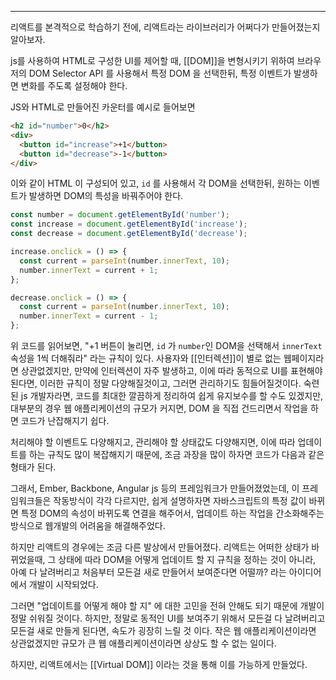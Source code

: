 
--------------------------------------------------------------------------
리액트를 본격적으로 학습하기 전에, 리액트라는 라이브러리가 어쩌다가 만들어졌는지 알아보자.

js를 사용하여 HTML로 구성한 UI를 제어할 때, [[DOM]]을 변형시키기 위하여 브라우저의 DOM Selector API 를 사용해서 특정 DOM 을 선택한뒤, 특정 이벤트가 발생하면 변화를 주도록 설정해야 한다.

JS와 HTML로 만들어진 카운터를 예시로 들어보면

```html
<h2 id="number">0</h2>
<div>
  <button id="increase">+1</button>
  <button id="decrease">-1</button>
</div>
```

이와 같이 HTML 이 구성되어 있고, `id` 를 사용해서 각 DOM을 선택한뒤, 원하는 이벤트가 발생하면 DOM의 특성을 바꿔주어야 한다.

```js
const number = document.getElementById('number');
const increase = document.getElementById('increase');
const decrease = document.getElementById('decrease');

increase.onclick = () => {
  const current = parseInt(number.innerText, 10);
  number.innerText = current + 1;
};

decrease.onclick = () => {
  const current = parseInt(number.innerText, 10);
  number.innerText = current - 1;
};
```

위 코드를 읽어보면, "+1 버튼이 눌리면, `id` 가 `number`인 DOM을 선택해서 `innerText` 속성을 1씩 더해줘라" 라는 규칙이 있다. 사용자와 [[인터렉션]]이 별로 없는 웹페이지라면 상관없겠지만, 만약에 인터렉션이 자주 발생하고, 이에 따라 동적으로 UI를 표현해야된다면, 이러한 규칙이 정말 다양해질것이고, 그러면 관리하기도 힘들어질것이다. 숙련된 js 개발자라면, 코드를 최대한 깔끔하게 정리하여 쉽게 유지보수를 할 수도 있겠지만, 대부분의 경우 웹 애플리케이션의 규모가 커지면, DOM 을 직접 건드리면서 작업을 하면 코드가 난잡해지기 쉽다.

처리해야 할 이벤트도 다양해지고, 관리해야 할 상태값도 다양해지면, 이에 따라 업데이트를 하는 규칙도 많이 복잡해지기 때문에, 조금 과장을 많이 하자면 코드가 다음과 같은 형태가 된다.

그래서, Ember, Backbone, Angular js 등의 프레임워크가 만들어졌었는데, 이 프레임워크들은 작동방식이 각각 다르지만, 쉽게 설명하자면 자바스크립트의 특정 값이 바뀌면 특정 DOM의 속성이 바뀌도록 연결을 해주어서, 업데이트 하는 작업을 간소화해주는 방식으로 웹개발의 어려움을 해결해주었다.

하지만 리액트의 경우에는 조금 다른 발상에서 만들어졌다. 리액트는 어떠한 상태가 바뀌었을때, 그 상태에 따라 DOM을 어떻게 업데이트 할 지 규칙을 정하는 것이 아니라, 아예 다 날려버리고 처음부터 모든걸 새로 만들어서 보여준다면 어떨까? 라는 아이디어에서 개발이 시작되었다.

그러면 "업데이트를 어떻게 해야 할 지" 에 대한 고민을 전혀 안해도 되기 때문에 개발이 정말 쉬워질 것이다. 하지만, 정말로 동적인 UI를 보여주기 위해서 모든걸 다 날려버리고 모든걸 새로 만들게 된다면, 속도가 굉장히 느릴 것 이다. 작은 웹 애플리케이션이라면 상관없겠지만 규모가 큰 웹 애플리케이션이라면 상상도 할 수 없는 일이다.

하지만, 리액트에서는 [[Virtual DOM]] 이라는 것을 통해 이를 가능하게 만들었다.

